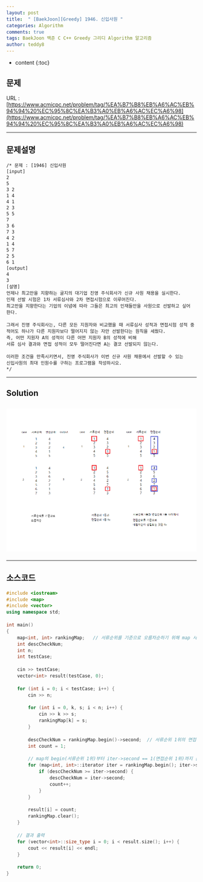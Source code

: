 ```yaml
---
layout: post   
title:  " [BaekJoon][Greedy] 1946. 신입사원 "
categories: Algorithm
comments: true
tags: BaekJoon 백준 C C++ Greedy 그리디 Algorithm 알고리즘
author: teddy8  
---
```

* content
{:toc}

## 문제
URL : [https://www.acmicpc.net/problem/tag/%EA%B7%B8%EB%A6%AC%EB%94%94%20%EC%95%8C%EA%B3%A0%EB%A6%AC%EC%A6%98](https://www.acmicpc.net/problem/tag/%EA%B7%B8%EB%A6%AC%EB%94%94%20%EC%95%8C%EA%B3%A0%EB%A6%AC%EC%A6%98)

---

## 문제설명
```
/* 문제 : [1946] 신입사원
[input]
2
5
3 2
1 4
4 1
2 3
5 5
7
3 6
7 3
4 2
1 4
5 7
2 5
6 1
[output]
4
3
[설명]
언제나 최고만을 지향하는 굴지의 대기업 진영 주식회사가 신규 사원 채용을 실시한다. 
인재 선발 시험은 1차 서류심사와 2차 면접시험으로 이루어진다. 
최고만을 지향한다는 기업의 이념에 따라 그들은 최고의 인재들만을 사원으로 선발하고 싶어 한다.

그래서 진영 주식회사는, 다른 모든 지원자와 비교했을 때 서류심사 성적과 면접시험 성적 중 
적어도 하나가 다른 지원자보다 떨어지지 않는 자만 선발한다는 원칙을 세웠다. 
즉, 어떤 지원자 A의 성적이 다른 어떤 지원자 B의 성적에 비해 
서류 심사 결과와 면접 성적이 모두 떨어진다면 A는 결코 선발되지 않는다.

이러한 조건을 만족시키면서, 진영 주식회사가 이번 신규 사원 채용에서 선발할 수 있는 
신입사원의 최대 인원수를 구하는 프로그램을 작성하시오.
*/
```
---

## Solution
![](/assets/img/algorithm\BOJ_Greedy_1946.png)
---
---
## 소스코드
``` cpp
#include <iostream>
#include <map>
#include <vector>
using namespace std;

int main()
{
	map<int, int> rankingMap;	// 서류순위를 기준으로 오름차순하기 위해 map 사용
	int descCheckNum;
	int n;
	int testCase;

	cin >> testCase;
	vector<int> result(testCase, 0);

	for (int i = 0; i < testCase; i++) {
		cin >> n;

		for (int i = 0, k, s; i < n; i++) {
			cin >> k >> s;
			rankingMap[k] = s;
		}

		descCheckNum = rankingMap.begin()->second;	// 서류순위 1위의 면접순위를 할당
		int count = 1;

		// map의 begin(서류순위 1위)부터 iter->second == 1(면접순위 1위)까지 순회
		for (map<int, int>::iterator iter = rankingMap.begin(); iter->second != 1; iter++) {
			if (descCheckNum >= iter->second) {
				descCheckNum = iter->second;
				count++;
			}
		}

		result[i] = count;
		rankingMap.clear();
	}

	// 결과 출력
	for (vector<int>::size_type i = 0; i < result.size(); i++) {
		cout << result[i] << endl;
	}

	return 0;
}
```
